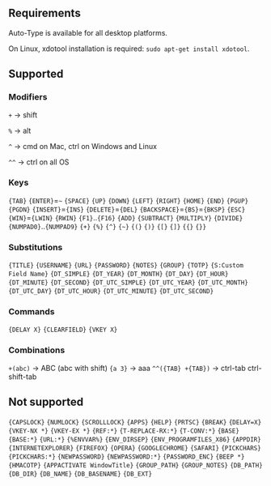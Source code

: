 ## Requirements

Auto-Type is available for all desktop platforms.

On Linux, xdotool installation is required: `sudo apt-get install xdotool`.

## Supported

### Modifiers

`+` → shift

`%` → alt

`^` → cmd on Mac, ctrl on Windows and Linux

`^^` → ctrl on all OS

### Keys

`{TAB}` `{ENTER}`=`~` `{SPACE}`
`{UP}` `{DOWN}` `{LEFT}` `{RIGHT}` `{HOME}` `{END}` `{PGUP}` `{PGDN}`
`{INSERT}`=`{INS}` `{DELETE}`=`{DEL}` `{BACKSPACE}`=`{BS}`=`{BKSP}` `{ESC}`
`{WIN}`=`{LWIN}` `{RWIN}` `{F1}`..`{F16}`
`{ADD}` `{SUBTRACT}` `{MULTIPLY}` `{DIVIDE}` `{NUMPAD0}`..`{NUMPAD9}`
`{+}` `{%}` `{^}` `{~}` `{(}` `{)}` `{[}` `{]}` `{{}` `{}}`

### Substitutions

`{TITLE}` `{USERNAME}` `{URL}` `{PASSWORD}` `{NOTES}` `{GROUP}`
`{TOTP}` `{S:Custom Field Name}`
`{DT_SIMPLE}` `{DT_YEAR}` `{DT_MONTH}` `{DT_DAY}` `{DT_HOUR}` `{DT_MINUTE}` `{DT_SECOND}`
`{DT_UTC_SIMPLE}` `{DT_UTC_YEAR}` `{DT_UTC_MONTH}` `{DT_UTC_DAY}` `{DT_UTC_HOUR}` `{DT_UTC_MINUTE}` `{DT_UTC_SECOND}`

### Commands

`{DELAY X}` `{CLEARFIELD}` `{VKEY X}`

### Combinations

`+(abc)` → ABC (abc with shift)
`{a 3}` → aaa
`^^({TAB} +{TAB})` → ctrl-tab ctrl-shift-tab

## Not supported

`{CAPSLOCK}` `{NUMLOCK}` `{SCROLLLOCK}` `{APPS}` `{HELP}` `{PRTSC}` `{BREAK}`
`{DELAY=X}`
`{VKEY-NX *}` `{VKEY-EX *}`
`{REF:*}` `{T-REPLACE-RX:*}` `{T-CONV:*}`
`{BASE}` `{BASE:*}` `{URL:*}`
`{%ENVVAR%}` `{ENV_DIRSEP}` `{ENV_PROGRAMFILES_X86}` `{APPDIR}`
`{INTERNETEXPLORER}` `{FIREFOX}` `{OPERA}` `{GOOGLECHROME}` `{SAFARI}`
`{PICKCHARS}` `{PICKCHARS:*}` `{NEWPASSWORD}` `{NEWPASSWORD:*}` `{PASSWORD_ENC}` `{BEEP *}`
`{HMACOTP}`
`{APPACTIVATE WindowTitle}`
`{GROUP_PATH}` `{GROUP_NOTES}` `{DB_PATH}` `{DB_DIR}` `{DB_NAME}` `{DB_BASENAME}` `{DB_EXT}`
